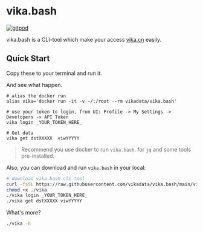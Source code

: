 # vika.bash

[![gitpod](https://img.shields.io/badge/gitpod-vika.bash-orange)](https://gitpod.io/#https://github.com/vikadata/vika.bash)

vika.bash is a CLI-tool which make your access [vika.cn](https://vika.cn) easily.

## Quick Start

Copy these to your terminal and run it.

And see what happen.



```
# alias the docker run
alias vika='docker run -it -v ~/:/root --rm vikadata/vika.bash'

# use your token to login, from UI: Profile -> My Settings -> Developers -> API Token
vika login _YOUR_TOKEN_HERE_

# Get data
vika get dstXXXXX  viwYYYYY
```
> Recommend you use docker to run `vika.bash`.
> for `jq` and some tools pre-installed.




Also, you can download and run `vika.bash` in your local:
```bash
# download vika.bash cli tool
curl -fsSL https://raw.githubusercontent.com/vikadata/vika.bash/main/vika > vika
chmod +x ./vika
./vika login _YOUR_TOKEN_HERE_
./vika get dstXXXXX viwYYYYY
```

What's more?

```bash
./vika -h
```

